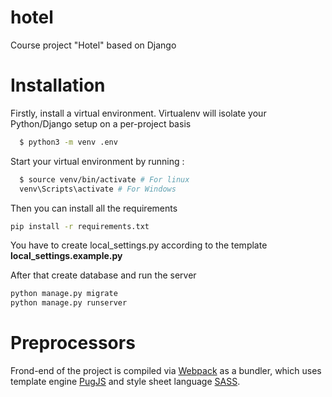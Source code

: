 # hotel
Course project "Hotel" based on Django

Installation
============
Firstly, install a virtual environment. Virtualenv will isolate your Python/Django setup on a per-project basis
```bash
  $ python3 -m venv .env
```
Start your virtual environment by running :
```bash
  $ source venv/bin/activate # For linux 
  venv\Scripts\activate # For Windows
```
Then you can install all the requirements
```bash
pip install -r requirements.txt
```
You have to create local_settings.py according to the template **local_settings.example.py**

After that create database and run the server
```bash
python manage.py migrate
python manage.py runserver
```

Preprocessors
============
Frond-end of the project is compiled via [Webpack](https://webpack.js.org/concepts) as a bundler, which uses template engine [PugJS](https://pugjs.org/language/attributes.html) and style sheet language [SASS](https://sass-lang.com/documentation/file.SASS_REFERENCE.html).
